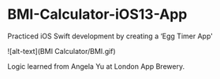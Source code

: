 # BMI-Calculator-iOS13-App

Practiced iOS Swift development by creating a ‘Egg Timer App'

![alt-text](BMI Calculator/BMI.gif)

Logic learned from Angela Yu at London App Brewery.
